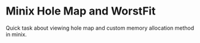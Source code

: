 # Minix Hole Map and WorstFit

Quick task about viewing hole map and custom memory allocation method in minix.
